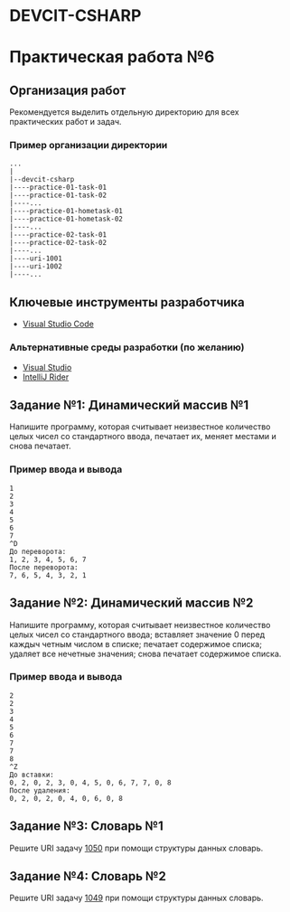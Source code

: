 # DEVCIT-CSHARP
Практическая работа №6
======================

## Организация работ

Рекомендуется выделить отдельную директорию для всех практических работ и задач.

### Пример организации директории

```
...
|
|--devcit-csharp
|----practice-01-task-01
|----practice-01-task-02
|----...
|----practice-01-hometask-01
|----practice-01-hometask-02
|----...
|----practice-02-task-01
|----practice-02-task-02
|----...
|----uri-1001
|----uri-1002
|----...
```

## Ключевые инструменты разработчика

* [Visual Studio Code](https://code.visualstudio.com)

### Альтернативные среды разработки (по желанию)

* [Visual Studio](https://visualstudio.microsoft.com)
* [IntelliJ Rider](https://www.jetbrains.com/rider)

## Задание №1: Динамический массив №1

Напишите программу, которая считывает неизвестное количество целых чисел со
стандартного ввода, печатает их, меняет местами и снова печатает.

### Пример ввода и вывода

```
1
2
3
4
5
6
7
^D
До переворота:
1, 2, 3, 4, 5, 6, 7
После переворота:
7, 6, 5, 4, 3, 2, 1
```

## Задание №2: Динамический массив №2

Напишите программу, которая считывает неизвестное количество целых чисел
со стандартного ввода; вставляет значение 0 перед каждыч четным числом в списке;
печатает содержимое списка; удаляет все нечетные значения; снова печатает содержимое
списка.

### Пример ввода и вывода

```
2
2
3
4
5
6
7
7
8
^Z
До вставки:
0, 2, 0, 2, 3, 0, 4, 5, 0, 6, 7, 7, 0, 8
После удаления:
0, 2, 0, 2, 0, 4, 0, 6, 0, 8
```

## Задание №3: Словарь №1

Решите URI задачу [1050](https://www.beecrowd.com.br/judge/en/problems/view/1050) при помощи структуры данных словарь.

## Задание №4: Словарь №2

Решите URI задачу [1049](https://www.beecrowd.com.br/judge/en/problems/view/1049) при помощи структуры данных словарь.
